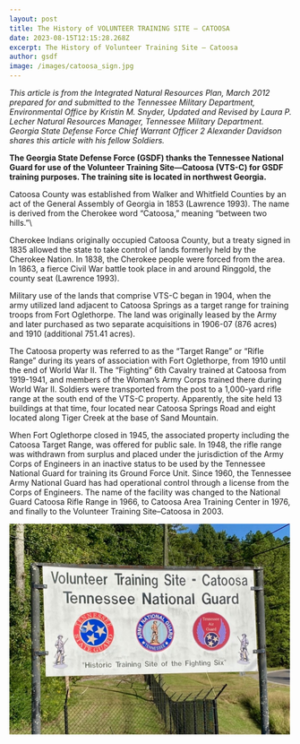 ```yaml
---
layout: post
title: The History of VOLUNTEER TRAINING SITE – CATOOSA
date: 2023-08-15T12:15:28.268Z
excerpt: The History of Volunteer Training Site – Catoosa
author: gsdf
image: /images/catoosa_sign.jpg
---
```

*This article is from the Integrated Natural Resources Plan, March 2012 prepared for and submitted to the Tennessee Military Department, Environmental Office by Kristin M. Snyder, Updated and Revised by Laura P. Lecher Natural Resources Manager, Tennessee Military Department. Georgia State Defense Force Chief Warrant Officer 2 Alexander Davidson shares this article with his fellow Soldiers.*

**The Georgia State Defense Force (GSDF) thanks the Tennessee National Guard for use of the
Volunteer Training Site—Catoosa (VTS-C) for GSDF training purposes. The training site is located in
northwest Georgia.**

Catoosa County was established from Walker and Whitfield Counties by an act of the General Assembly of Georgia in 1853 (Lawrence 1993). The name is derived from the Cherokee word “Catoosa,” meaning “between two hills.”\

Cherokee Indians originally occupied Catoosa County, but a treaty signed in 1835 allowed the state to take control of lands formerly held by the Cherokee Nation. In 1838, the Cherokee people were forced from the area. In 1863, a fierce Civil War battle took place in and around Ringgold, the county seat (Lawrence 1993).

Military use of the lands that comprise VTS-C began in 1904, when the army utilized land adjacent to Catoosa Springs as a target range for training troops from Fort Oglethorpe. The land was originally leased by the Army and later purchased as two separate acquisitions in 1906-07 (876 acres) and 1910 (additional 751.41 acres).

The Catoosa property was referred to as the “Target Range” or “Rifle Range” during its years of association with Fort Oglethorpe, from 1910 until the end of World War II. The “Fighting” 6th Cavalry trained at Catoosa from 1919-1941, and members of the Woman’s Army Corps trained there during World War II. Soldiers were transported from the post to a 1,000-yard rifle range at the south end of the VTS-C property. Apparently, the site held 13 buildings at that time, four located near Catoosa Springs Road and eight located along Tiger Creek at the base of Sand Mountain.

When Fort Oglethorpe closed in 1945, the associated property including the Catoosa Target Range, was offered for public sale. In 1948, the rifle range was withdrawn from surplus and placed under the jurisdiction of the Army Corps of Engineers in an inactive status to be used by the Tennessee National Guard for training its Ground Force Unit. Since 1960, the Tennessee Army National Guard has had operational control through a license from the Corps of Engineers. The name of the facility was changed to the National Guard Catoosa Rifle Range in 1966, to Catoosa Area Training Center in 1976, and finally to the Volunteer Training Site–Catoosa in 2003.



![](/images/catoosa.jpg)